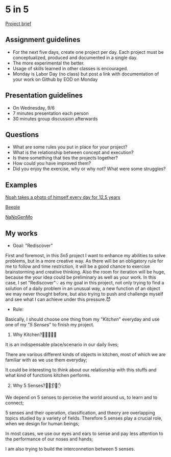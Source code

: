 # 5 in 5
[Project brief](https://docs.google.com/a/newschool.edu/document/d/1LOWQXv9i27Uj8eECxLeZi66yjTRcqk260O4kw_98eOc/edit?usp=sharing)

## Assignment guidelines
* For the next five days, create one project per day. Each project must be conceptualized, produced and documented in a single day. 
* The more experimental the better.
* Usage of skills learned in other classes is encouraged.
* Monday is Labor Day (no class) but post a link with documentation of your work on Github by EOD on Monday

## Presentation guidelines
* On Wednesday, 9/6
* 7 minutes presentation each person
* 30 minutes group discussion afterwards

## Questions
* What are some rules you put in place for your project?
* What is the relationship between concept and execution?
* Is there something that ties the projects together?
* How could you have improved them?
* Did you enjoy the exercise, why or why not? What were some struggles?

## Examples
[Noah takes a photo of himself every day for 12.5 years](https://www.youtube.com/watch?v=iPPzXlMdi7o)

[Beeple](http://www.beeple-crap.com/everydays_one.php)

[NaNoGenMo](https://nanogenmo.github.io/)

## My works
* Goal: "Rediscover"

First and foremost, in this *5n5* project I want to enhance my abilities to solve problems, but in a more creative way. As there will be an obligatory rule for me to follow and time restriction, it will be a good chance to exercise brainstorming and creative thinking. Also the room for iteration will be huge, because the your idea could be preliminary as well as your work. In this case, I set "Rediscover":bulb: as my goal in this project, not only trying to find a solution of a daily problem in an unusual way, a new function of an object we may never thought before, but also trying to push and challenge myself and see what I can achieve under this pressure.:smiling_imp:

* Rule:

Basically, I should choose one thing from my "*Kitchen*" everyday and use one of my "*5 Senses*" to finish my project.

1. Why Kitchen?:pizza::fork_and_knife::corn::eggplant::beer:

It is an indispensable place/scenario in our daily lives;

There are various different kinds of objects in kitchen, most of which we are familiar with as we use them everyday;

It could be interesting to think about our relationship with this stuffs and what kind of functions kitchen performs.

2. Why 5 Senses?:eyes::nose::ear::tongue::hand:

We depend on 5 senses to perceive the world around us, to learn and to connect;

5 senses and their operation, classification, and theory are overlapping topics studied by a variety of fields. Therefore 5 senses play a crucial role, when we design for human beings;

In most cases, we use our eyes and ears to sense and pay less attention to the performance of our noses and hands;

I am also trying to build the interconnetion between 5 senses.
